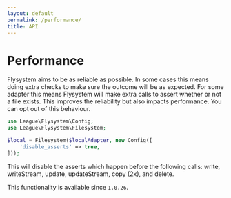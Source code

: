 ```yaml
---
layout: default
permalink: /performance/
title: API
---
```


# Performance

Flysystem aims to be as reliable as possible. In some cases this means doing extra
checks to make sure the outcome will be as expected. For some adapter this means Flysystem
will make extra calls to assert whether or not a file exists. This improves the reliability
but also impacts performance. You can opt out of this behaviour.

~~~ php
use League\Flysystem\Config;
use League\Flysystem\Filesystem;

$local = Filesystem($localAdapter, new Config([
    'disable_asserts' => true,
]));
~~~

This will disable the asserts which happen before the following calls: write, writeStream, update,
updateStream, copy (2x), and delete.

This functionality is available since `1.0.26`.
